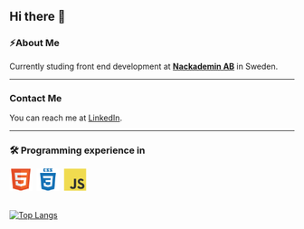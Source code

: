 ## Hi there 👋

### ⚡About Me 
Currently studing front end development at [**Nackademin AB**](https://nackademin.se/utbildningar/frontend-utvecklare/) in Sweden.

---

### Contact Me
You can reach me at [LinkedIn](https://www.linkedin.com/in/william-lundqvist-2b6253253/).

---

### :hammer_and_wrench: Programming experience in
<div>
  <img src="https://github.com/devicons/devicon/blob/master/icons/html5/html5-original.svg" title="HTML5" alt="HTML" width="40" height="40"/>&nbsp;
  <img src="https://github.com/devicons/devicon/blob/master/icons/css3/css3-plain-wordmark.svg"  title="CSS3" alt="CSS" width="40" height="40"/>&nbsp;
  <img src="https://github.com/devicons/devicon/blob/master/icons/javascript/javascript-original.svg" title="JavaScript" alt="JavaScript" width="40" height="40"/>&nbsp;
</div>
&nbsp;

[![Top Langs](https://github-readme-stats.vercel.app/api/top-langs/?username=lundqvistwilliam&hide=kotlin)](https://github.com/anuraghazra/github-readme-stats)



<!--
**lundqvistwilliam/lundqvistwilliam** is a ✨ _special_ ✨ repository because its `README.md` (this file) appears on your GitHub profile.

Here are some ideas to get you started:

- 🔭 I’m currently working on ...
- 🌱 I’m currently learning ...
- 👯 I’m looking to collaborate on ...
- 🤔 I’m looking for help with ...
- 💬 Ask me about ...
- 📫 How to reach me: ...
- 😄 Pronouns: ...
- ⚡ Fun fact: ...
-->
